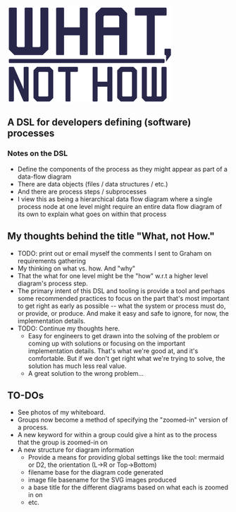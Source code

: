 ![](doc/_static/what_not_how.png)

## A DSL for developers defining (software) processes

### Notes on the DSL
- Define the components of the process as they might appear as part of a data-flow diagram
- There are data objects (files / data structures / etc.)
- And there are process steps / subprocesses
- I view this as being a hierarchical data flow diagram where a single process node at one level might require an entire data flow diagram of its own to explain what goes on within that process

## My thoughts behind the title "What, not How."
- TODO: print out or email myself the comments I sent to Graham on requirements gathering
- My thinking on what vs. how.  And "why"
- That the what for one level might be the "how" w.r.t a higher level diagram's process step.
- The primary intent of this DSL and tooling is provide a tool and perhaps some recommended practices to focus on the part that's most important to get right as early as possible -- what the system or process must do, or provide, or produce.  And make it easy and safe to ignore, for now, the implementation details.
- TODO: Continue my thoughts here.
  - Easy for engineers to get drawn into the solving of the problem or coming up with solutions or focusing on the important implementation details.  That's what we're good at, and it's comfortable.  But if we don't get right what we're trying to solve, the solution has much less real value.
  - A great solution to the wrong problem...

## TO-DOs
- See photos of my whiteboard.
- Groups now become a method of specifying the "zoomed-in" version of a process.
- A new keyword for within a group could give a hint as to the process that the group is zoomed-in on
- A new structure for diagram information
  - Provide a means for providing global settings like the tool: mermaid or D2, the orientation (L->R or Top->Bottom)
  - filename base for the diagram code generated
  - image file basename for the SVG images produced
  - a base title for the different diagrams based on what each is zoomed in on 
  - etc.





